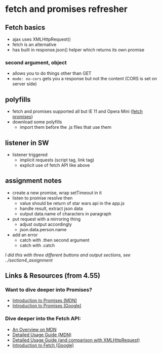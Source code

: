 # fetch and promises refresher 

## Fetch basics

* ajax uses XMLHttpRequest()
* fetch is an alternative 
* has built in response.json() helper which returns its own promise

### second argument, object 

* allows you to do things other than GET
* `mode: no-cors` gets you a response but not the content (CORS is set on server side)

## polyfills

* fetch and promises supported all but IE 11 and Opera Mini ([fetch](https://caniuse.com/#feat=fetch) [promises](https://caniuse.com/#feat=promises))
* download some polyfills 
	* import them before the .js files that use them 

## listener in SW 

* listener triggered
	* implicit requests (script tag, link tag)
	* explicit use of fetch API like above

## assignment notes

* create a new promise, wrap setTimeout in it 
* listen to promise resolve then 
	* value should be return of star wars api in the app.js
	* handle result, extract json data
	* output data.name of characters in paragraph 
* put request with a mirroring thing 
	* adjust output accordingly 
	* json.data.person.name
* add an error 
	* catch with .then second argument
	* catch with .catch 

*I did this with three different buttons and output sections, see ../section4_assignment*

## Links & Resources (from 4.55)

### Want to dive deeper into Promises?

* [Introduction to Promises (MDN)](https://developer.mozilla.org/en-US/docs/Web/JavaScript/Reference/Global_Objects/Promise)
* [Introduction to Promises (Google)](https://developers.google.com/web/fundamentals/getting-started/primers/promises)

### Dive deeper into the Fetch API:

* [An Overview on MDN](https://developer.mozilla.org/en-US/docs/Web/API/Fetch_API)
* [Detailed Usage Guide (MDN)](https://developer.mozilla.org/en-US/docs/Web/API/Fetch_API/Using_Fetch)
* [Detailed Usage Guide (and comparison with XMLHttpRequest)](https://davidwalsh.name/fetch)
* [Introduction to Fetch (Google)](https://developers.google.com/web/updates/2015/03/introduction-to-fetch)
